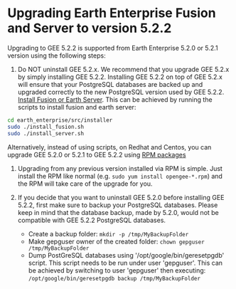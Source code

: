 # Upgrading Earth Enterprise Fusion and Server to version 5.2.2

Upgrading to GEE 5.2.2 is supported from Earth Enterprise 5.2.0 or 5.2.1 version using the following steps:

1. Do NOT uninstall GEE 5.2.x. We recommend that you upgrade GEE 5.2.x by simply installing GEE 5.2.2. Installing GEE 5.2.2 on top of GEE 5.2.x will ensure that your PostgreSQL databases are backed up and upgraded correctly to the new PostgreSQL version used by GEE 5.2.2. [Install Fusion or Earth Server](https://github.com/google/earthenterprise/wiki/Install-Fusion-or-Earth-Server). This can be achieved by running the scripts to install fusion and earth server:

```bash
cd earth_enterprise/src/installer
sudo ./install_fusion.sh 
sudo ./install_server.sh
```

Alternatively, instead of using scripts, on Redhat and Centos, you can upgrade GEE 5.2.0 or 5.2.1 to GEE 5.2.2 using [RPM packages](https://github.com/google/earthenterprise/blob/master/earth_enterprise/BUILD_RPMS.md)

1. Upgrading from any previous version installed via RPM is simple. Just install the RPM like normal (e.g. `sudo yum install opengee-*.rpm`) and the RPM will take care of the upgrade for you.

1. If you decide that you want to uninstall GEE 5.2.0 before installing GEE 5.2.2, first make sure to backup your PostgreSQL databases. Please keep in mind that the database backup, made by 5.2.0, would not be compatible with GEE 5.2.2 PostgreSQL databases.

    * Create a backup folder: `mkdir -p /tmp/MyBackupFolder`
    * Make gepguser owner of the created folder: `chown gepguser /tmp/MyBackupFolder`
    * Dump PostGreSQL databases using '/opt/google/bin/geresetpgdb' script. This script needs to be run under user 'gepguser'. 
    This can be achieved by switching to user 'gepguser' then executing: `/opt/google/bin/geresetpgdb backup /tmp/MyBackupFolder`

